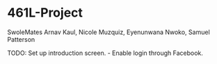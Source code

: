 # 461L-Project

SwoleMates
Arnav Kaul,  Nicole Muzquiz, Eyenunwana Nwoko, Samuel Patterson

TODO: Set up introduction screen.
        - Enable login through Facebook.
